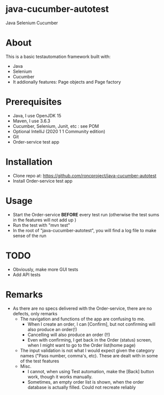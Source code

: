 # java-cucumber-autotest
Java Selenium Cucumber

# About
This is a basic testautomation framework built with: 
* Java
* Selenium
* Cucumber
* It addionally features: Page objects and Page factory 

# Prerequisites
* Java, I use OpenJDK 15 
* Maven, I use 3.6.3
* Cucumber, Selenium, Junit, etc : see POM
* Optional IntelliJ (2020 1 1 Community edition)
* Git
* Order-service test app

# Installation
* Clone repo at: https://github.com/roncproject/java-cucumber-autotest 
* Install Order-service test app

# Usage
* Start the Order-service **BEFORE** every test run (otherwise the test sums in the features will not add up )
* Run the test with "mvn test"
* In the root of "java-cucumber-autotest", you will find a log file to make sense of the run

# TODO
* Obviously, make more GUI tests
* Add API tests

# Remarks
* As there are no specs delivered with the Order-service, there are no defects, only remarks
  * The navigation and functions of the app are confusing to me. 
    * When I create an order, I can [Confirm], but not confirming will also produce an order(!)
    * Cancelling will also produce an order (!!)
    * Even with confirming, I get back in the Order (status) screen, when I might want to go to the Order list(home page)
  * The input validation is not what I would expect given the category names ("Pass number, comma's, etc). These are dealt with in some of the test features
  * Misc.
    * I cannot, when using Test automation, make the [Back] button work, though it works manually.
    * Sometimes, an empty order list is shown, when the order database is actually filled. Could not recreate reliably
  
  
